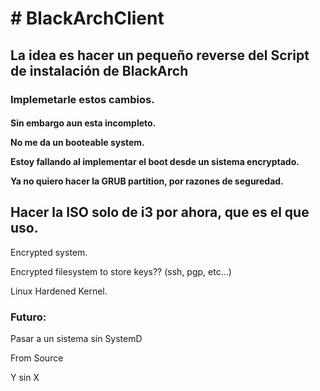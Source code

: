 <h1># BlackArchClient </h1>

<h2>La idea es hacer un pequeño reverse del Script de instalación de BlackArch </h2>

<h3>Implemetarle estos cambios. </h3>
<h4>
    <p>Sin embargo aun esta incompleto. </p>
    <p>No me da un booteable system. </p>
    <p>Estoy fallando al implementar el boot desde un sistema encryptado. </p>
    <p>Ya no quiero hacer la GRUB partition, por razones de seguredad. </p>
</h4>
    
<h2> Hacer la ISO solo de i3 por ahora, que es el que uso.</h2>
<p> Encrypted system. </p>
<p> Encrypted filesystem to store keys?? (ssh, pgp, etc...) </p>
<p> Linux Hardened Kernel. </p>



<h3>Futuro: </h3>
    <p>Pasar a un sistema sin SystemD</p>
    <p>From Source </p>
    <p>Y sin X</p>
    
  
  
